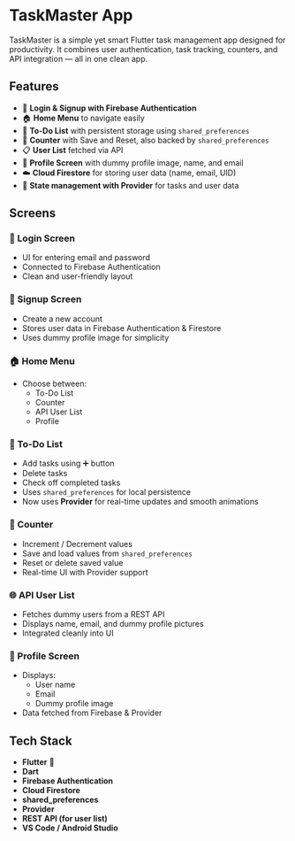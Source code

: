 # TaskMaster App

TaskMaster is a simple yet smart Flutter task management app designed for productivity. It combines user authentication, task tracking, counters, and API integration — all in one clean app.

## Features

- 🔐 **Login & Signup with Firebase Authentication**
- 🏠 **Home Menu** to navigate easily
- 📝 **To-Do List** with persistent storage using `shared_preferences`
- 🔢 **Counter** with Save and Reset, also backed by `shared_preferences`
- 📋 **User List** fetched via API
- 👤 **Profile Screen** with dummy profile image, name, and email
- ☁️ **Cloud Firestore** for storing user data (name, email, UID)
- 🧠 **State management with Provider** for tasks and user data

## Screens

### 🔐 Login Screen
- UI for entering email and password
- Connected to Firebase Authentication
- Clean and user-friendly layout

### 📝 Signup Screen
- Create a new account
- Stores user data in Firebase Authentication & Firestore
- Uses dummy profile image for simplicity

### 🏠 Home Menu
- Choose between:
  - To-Do List
  - Counter
  - API User List
  - Profile

### 🧾 To-Do List
- Add tasks using ➕ button
- Delete tasks
- Check off completed tasks
- Uses `shared_preferences` for local persistence
- Now uses **Provider** for real-time updates and smooth animations

### 🔢 Counter
- Increment / Decrement values
- Save and load values from `shared_preferences`
- Reset or delete saved value
- Real-time UI with Provider support

### 🌐 API User List
- Fetches dummy users from a REST API
- Displays name, email, and dummy profile pictures
- Integrated cleanly into UI

### 👤 Profile Screen
- Displays:
  - User name
  - Email
  - Dummy profile image
- Data fetched from Firebase & Provider


## Tech Stack

- **Flutter** 💙
- **Dart**
- **Firebase Authentication**
- **Cloud Firestore**
- **shared_preferences**
- **Provider**
- **REST API (for user list)**
- **VS Code / Android Studio**
